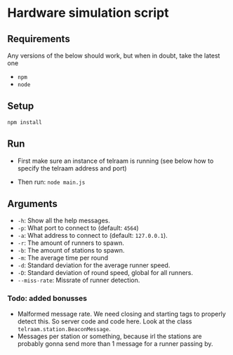 # Hardware simulation script

## Requirements
Any versions of the below should work, but when in doubt, take the latest one

- `npm` 
- `node`

## Setup

`npm install`

## Run

- First make sure an instance of telraam is running (see below how to specify the telraam address and port)

- Then run: `node main.js`

## Arguments

- `-h`: Show all the help messages.
- `-p`: What port to connect to (default: `4564`)
- `-a`: What address to connect to (default: `127.0.0.1`).
- `-r`: The amount of runners to spawn.
- `-b`: The amount of stations to spawn.
- `-m`: The average time per round
- `-d`: Standard deviation for the average runner speed.
- `-D`: Standard deviation of round speed, global for all runners.
- `--miss-rate`: Missrate of runner detection.

### Todo: added bonusses

- Malformed message rate. We need closing and starting tags to properly detect this. So server code and code here. Look at the class `telraam.station.BeaconMessage`.
- Messages per station or something, because irl the stations are probably gonna send more than 1 message for a runner passing by.
